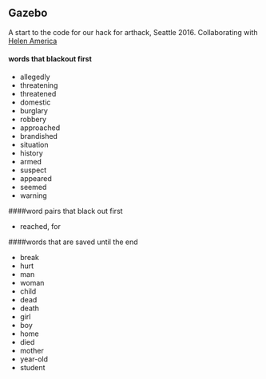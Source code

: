 ## Gazebo
A start to the code for our hack for arthack, Seattle 2016.
Collaborating with [Helen America](http://www.strawberryghost.com/)

#### words that blackout first
* allegedly
* threatening
* threatened
* domestic
* burglary
* robbery
* approached
* brandished
* situation
* history
* armed
* suspect
* appeared
* seemed
* warning

####word pairs that black out first
* reached, for

####words that are saved until the end
* break
* hurt
* man
* woman
* child
* dead
* death
* girl
* boy
* home
* died
* mother
* year-old
* student